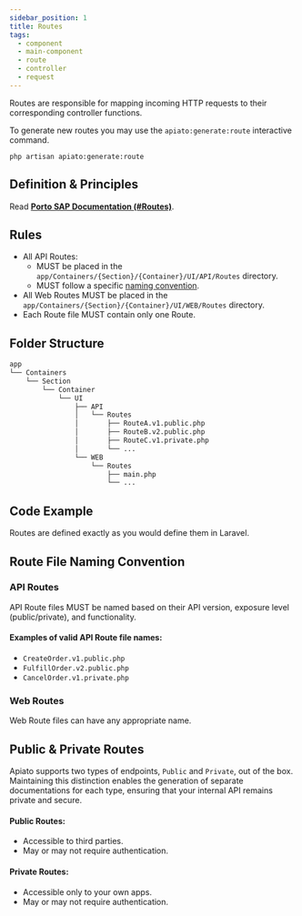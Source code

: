 ```yaml
---
sidebar_position: 1
title: Routes
tags:
  - component
  - main-component
  - route
  - controller
  - request
---
```


Routes are responsible for mapping incoming HTTP requests to their corresponding controller functions.

To generate new routes you may use the `apiato:generate:route` interactive command.

```
php artisan apiato:generate:route
```

## Definition & Principles

Read [**Porto SAP Documentation (#Routes)**](https://github.com/Mahmoudz/Porto#definitions--principles).

## Rules

- All API Routes:
  - MUST be placed in the `app/Containers/{Section}/{Container}/UI/API/Routes` directory.
  - MUST follow a specific [naming convention](#api-routes).
- All Web Routes MUST be placed in the `app/Containers/{Section}/{Container}/UI/WEB/Routes` directory.
- Each Route file MUST contain only one Route.

## Folder Structure

```markdown
app
└── Containers
    └── Section
        └── Container
            └── UI
                ├── API
                │   └── Routes
                │       ├── RouteA.v1.public.php
                │       ├── RouteB.v2.public.php
                │       ├── RouteC.v1.private.php
                │       └── ...
                └── WEB
                    └── Routes
                        ├── main.php
                        └── ...
```

## Code Example

Routes are defined exactly as you would define them in Laravel.

## Route File Naming Convention

### API Routes

API Route files MUST be named based on their API version, exposure level (public/private), and functionality.

#### Examples of valid API Route file names:
- `CreateOrder.v1.public.php`
- `FulfillOrder.v2.public.php`
- `CancelOrder.v1.private.php`

### Web Routes

Web Route files can have any appropriate name.

## Public & Private Routes

Apiato supports two types of endpoints, `Public` and `Private`, out of the box.
Maintaining this distinction enables the generation of separate documentations for each type,
ensuring that your internal API remains private and secure.

#### Public Routes:
- Accessible to third parties.
- May or may not require authentication.

#### Private Routes:
- Accessible only to your own apps.
- May or may not require authentication.
